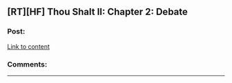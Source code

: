 ## [RT][HF] Thou Shalt II: Chapter 2: Debate

### Post:

[Link to content](https://thoushaltserial.wordpress.com/2020/01/16/chapter-2/)

### Comments:

---

